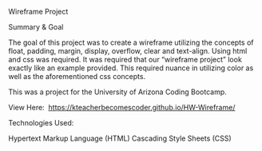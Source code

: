 Wireframe Project

Summary & Goal

The goal of this project was to create a wireframe utilizing the concepts of float, padding, margin, display, 
overflow, clear and text-align. Using html and css was required. It was required that our “wireframe project” look 
exactly like an example provided. This required nuance in utilizing color as well as the aforementioned css concepts.

This was a project for the University of Arizona Coding Bootcamp.

View Here:  https://kteacherbecomescoder.github.io/HW-Wireframe/

Technologies Used:

Hypertext Markup Language (HTML)
Cascading Style Sheets (CSS)
